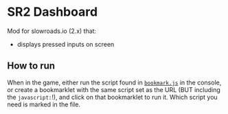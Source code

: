# SR2 Dashboard

Mod for slowroads.io (2.x) that:
- displays pressed inputs on screen


## How to run

When in the game, either run the script found in [`bookmark.js`](bookmark.js) in the console, or create a bookmarklet with the same script set as the URL (BUT including the `javascript:`!), and click on that bookmarklet to run it. Which script you need is marked in the file.